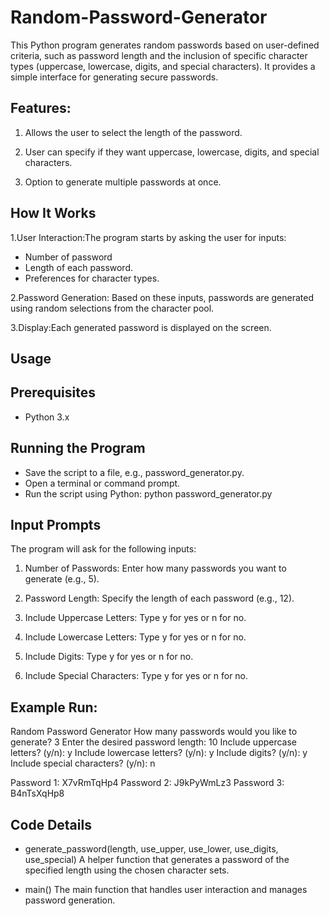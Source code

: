 # Random-Password-Generator
This Python program generates random passwords based on user-defined criteria, such as password length and the inclusion of specific character types (uppercase, lowercase, digits, and special characters). It provides a simple interface for generating secure passwords.

## Features:
1. Allows the user to select the length of the password.

2. User can specify if they want uppercase, lowercase, digits, and special characters.

3. Option to generate multiple passwords at once.

## How It Works
1.User Interaction:The program starts by asking the user for inputs:
- Number of password
- Length of each password.
- Preferences for character types.

2.Password Generation: Based on these inputs, passwords are generated using random selections from the character pool.

3.Display:Each generated password is displayed on the screen.

## Usage
## Prerequisites
- Python 3.x

## Running the Program
- Save the script to a file, e.g., password_generator.py.
- Open a terminal or command prompt.
- Run the script using Python:
  python password_generator.py

## Input Prompts
The program will ask for the following inputs:
1. Number of Passwords: Enter how many passwords you want to generate (e.g., 5).

2. Password Length: Specify the length of each password (e.g., 12).

3. Include Uppercase Letters: Type y for yes or n for no.

4. Include Lowercase Letters: Type y for yes or n for no.

5. Include Digits: Type y for yes or n for no.

6. Include Special Characters: Type y for yes or n for no.

## Example Run:

Random Password Generator
How many passwords would you like to generate? 3
Enter the desired password length: 10
Include uppercase letters? (y/n): y
Include lowercase letters? (y/n): y
Include digits? (y/n): y
Include special characters? (y/n): n

Password 1: X7vRmTqHp4
Password 2: J9kPyWmLz3
Password 3: B4nTsXqHp8

## Code Details
- generate_password(length, use_upper, use_lower, use_digits, use_special)
A helper function that generates a password of the specified length using the chosen character sets.

- main()
The main function that handles user interaction and manages password generation.


